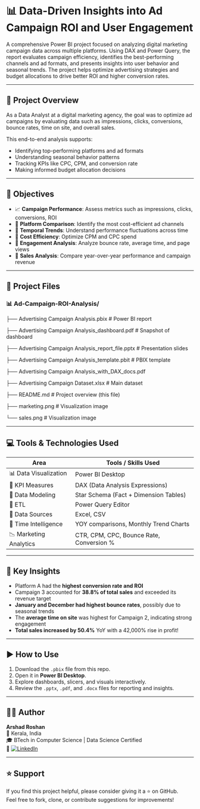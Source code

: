 # 📊 Data-Driven Insights into Ad Campaign ROI and User Engagement

A comprehensive Power BI project focused on analyzing digital marketing campaign data across multiple platforms. Using DAX and Power Query, the report evaluates campaign efficiency, identifies the best-performing channels and ad formats, and presents insights into user behavior and seasonal trends. The project helps optimize advertising strategies and budget allocations to drive better ROI and higher conversion rates.

---

## 📝 Project Overview

As a Data Analyst at a digital marketing agency, the goal was to optimize ad campaigns by evaluating data such as impressions, clicks, conversions, bounce rates, time on site, and overall sales.

This end-to-end analysis supports:
- Identifying top-performing platforms and ad formats
- Understanding seasonal behavior patterns
- Tracking KPIs like CPC, CPM, and conversion rate
- Making informed budget allocation decisions

---

## 🎯 Objectives

- 📈 **Campaign Performance**: Assess metrics such as impressions, clicks, conversions, ROI
- 🔁 **Platform Comparison**: Identify the most cost-efficient ad channels
- 📅 **Temporal Trends**: Understand performance fluctuations across time
- 💸 **Cost Efficiency**: Optimize CPM and CPC spend
- 🎯 **Engagement Analysis**: Analyze bounce rate, average time, and page views
- 💼 **Sales Analysis**: Compare year-over-year performance and campaign revenue

---

## 📁 Project Files
### 📊 Ad-Campaign-ROI-Analysis/

├── Advertising Campaign Analysis.pbix # Power BI report

├── Advertising Campaign Analysis_dashboard.pdf # Snapshot of dashboard

├── Advertising Campaign Analysis_report_file.pptx # Presentation slides

├── Advertising Campaign Analysis_template.pbit # PBIX template

├── Advertising Campaign Analysis_with_DAX_docs.pdf

├── Advertising Campaign Dataset.xlsx # Main dataset

├── README.md # Project overview (this file)

├── marketing.png # Visualization image

└── sales.png # Visualization image

---

## 💻 Tools & Technologies Used

| Area                      | Tools / Skills Used |
|---------------------------|----------------------|
| 📊 Data Visualization     | Power BI Desktop     |
| 📐 KPI Measures           | DAX (Data Analysis Expressions) |
| 📂 Data Modeling          | Star Schema (Fact + Dimension Tables) |
| 🔄 ETL                    | Power Query Editor   |
| 📄 Data Sources           | Excel, CSV           |
| 📅 Time Intelligence      | YOY comparisons, Monthly Trend Charts |
| 📉 Marketing Analytics    | CTR, CPM, CPC, Bounce Rate, Conversion %

---

## 📌 Key Insights

- Platform A had the **highest conversion rate and ROI**
- Campaign 3 accounted for **38.8% of total sales** and exceeded its revenue target
- **January and December had highest bounce rates**, possibly due to seasonal trends
- The **average time on site** was highest for Campaign 2, indicating strong engagement
- **Total sales increased by 50.4%** YoY with a 42,000% rise in profit!

---

## ▶️ How to Use

1. Download the `.pbix` file from this repo.
2. Open it in **Power BI Desktop**.
3. Explore dashboards, slicers, and visuals interactively.
4. Review the `.pptx`, `.pdf`, and `.docx` files for reporting and insights.

---

## 👨‍💼 Author

**Arshad Roshan**  
📍 Kerala, India  
🎓 BTech in Computer Science | Data Science Certified  
🔗 [![LinkedIn](https://img.shields.io/badge/LinkedIn-Connect-blue?logo=linkedin)](https://www.linkedin.com/in/arshadroshan/)

---

## ⭐️ Support

If you find this project helpful, please consider giving it a ⭐️ on GitHub.  
Feel free to fork, clone, or contribute suggestions for improvements!
